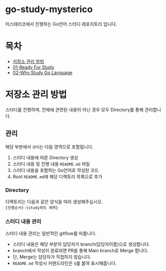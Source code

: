 # go-study-mysterico
미스테리코에서 진행하는 Go언어 스터디 레포지토리 입니다.

# 목차
* [저장소 관리 방법](#저장소-관리-방법)
* [01-Ready For Study](01-ready-for-study)
* [02-Why Study Go Language](02-why-study-go-lang)

# 저장소 관리 방법
스터디를 진행하며, 전체에 관련된 내용이 아닌 경우 모두 Directory를 통해 관리합니다.
## 관리
해당 부분에서 `관리`는 다음 영역으로 포함됩니다. 
1. 스터디 내용에 따른 Directory 생성 
2. 스터디 내용 및 진행 내용 `README.md` 파일
3. 스터디 내용을 포함하는 Go언어로 작성된 코드
4. Root `README.md`에 해당 디렉토리 목록으로 추가
### Directory
디렉토리는 다음과 같은 양식을 따라 생성해주십시오.    
`{진행순서}-{study파트 제목}`
### 스터디 내용 관리
스터디 내용 관리는 일반적인 gitflow를 따릅니다.
* 스터디 내용은 해당 부분의 담당자가 branch(담당자이름)으로 생성합니다.    
* branch에서 작성이 완료되면 PR을 통해 Main branch로 Merge 합니다.    
* 단, Merge는 담당자가 직접하지 않습니다.
* `README.md` 작성시 커맨드라인은 `$`를 붙여 표시해줍니다.
